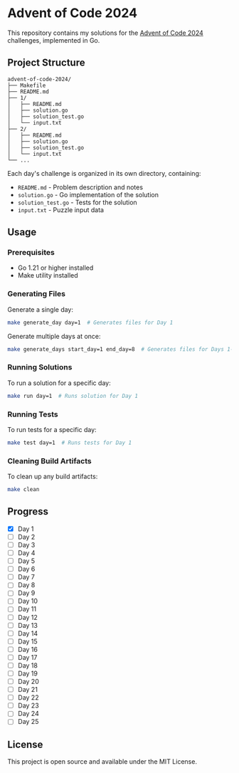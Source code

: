 # Advent of Code 2024

This repository contains my solutions for the [Advent of Code 2024](https://adventofcode.com/2024) challenges, implemented in Go.

## Project Structure

```
advent-of-code-2024/
├── Makefile
├── README.md
├── 1/
│   ├── README.md
│   ├── solution.go
│   ├── solution_test.go
│   └── input.txt
├── 2/
│   ├── README.md
│   ├── solution.go
│   ├── solution_test.go
│   └── input.txt
└── ...
```

Each day's challenge is organized in its own directory, containing:
- `README.md` - Problem description and notes
- `solution.go` - Go implementation of the solution
- `solution_test.go` - Tests for the solution
- `input.txt` - Puzzle input data

## Usage

### Prerequisites
- Go 1.21 or higher installed
- Make utility installed

### Generating Files

Generate a single day:
```bash
make generate_day day=1  # Generates files for Day 1
```

Generate multiple days at once:
```bash
make generate_days start_day=1 end_day=8  # Generates files for Days 1-8
```

### Running Solutions

To run a solution for a specific day:
```bash
make run day=1  # Runs solution for Day 1
```

### Running Tests

To run tests for a specific day:
```bash
make test day=1  # Runs tests for Day 1
```

### Cleaning Build Artifacts

To clean up any build artifacts:
```bash
make clean
```

## Progress

- [x] Day 1
- [ ] Day 2
- [ ] Day 3
- [ ] Day 4
- [ ] Day 5
- [ ] Day 6
- [ ] Day 7
- [ ] Day 8
- [ ] Day 9
- [ ] Day 10
- [ ] Day 11
- [ ] Day 12
- [ ] Day 13
- [ ] Day 14
- [ ] Day 15
- [ ] Day 16
- [ ] Day 17
- [ ] Day 18
- [ ] Day 19
- [ ] Day 20
- [ ] Day 21
- [ ] Day 22
- [ ] Day 23
- [ ] Day 24
- [ ] Day 25

## License

This project is open source and available under the MIT License.